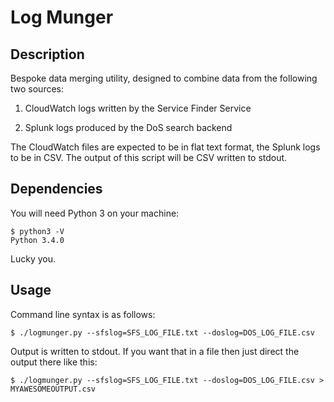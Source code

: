 # Log Munger

## Description

Bespoke data merging utility, designed to combine data from the following two sources:

  1. CloudWatch logs written by the Service Finder Service
  
  2. Splunk logs produced by the DoS search backend
  
The CloudWatch files are expected to be in flat text format, the Splunk logs to be in CSV. The 
output of this script will be CSV written to stdout.

## Dependencies

You will need Python 3 on your machine:

```
$ python3 -V
Python 3.4.0
```
Lucky you.

## Usage

Command line syntax is as follows:

```
$ ./logmunger.py --sfslog=SFS_LOG_FILE.txt --doslog=DOS_LOG_FILE.csv
```

Output is written to stdout. If you want that in a file then just direct the output there like this:

```
$ ./logmunger.py --sfslog=SFS_LOG_FILE.txt --doslog=DOS_LOG_FILE.csv > MYAWESOMEOUTPUT.csv
```
